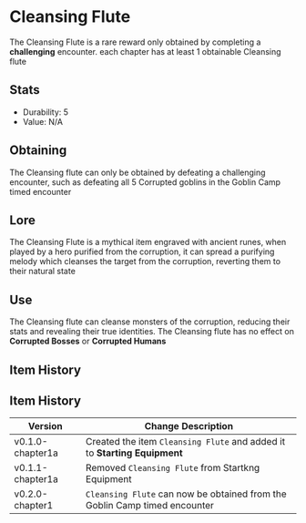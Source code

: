 # Cleansing Flute 

The Cleansing Flute is a rare reward only obtained by completing a **challenging** encounter. each chapter has at least 1 obtainable Cleansing flute

## Stats 
- Durability: 5
- Value: N/A

## Obtaining 
The Cleansing flute can only be obtained by defeating a challenging encounter, such as defeating all 5 Corrupted goblins in the Goblin Camp timed encounter 

## Lore
The Cleansing Flute is a mythical item engraved with ancient runes, when played by a hero purified from the corruption, it can spread a purifying melody which cleanses the target from the corruption, reverting them to their natural state

## Use 
The Cleansing flute can cleanse monsters of the corruption, reducing their stats and revealing their true identities. The Cleansing flute has no effect on **Corrupted Bosses** or **Corrupted Humans**

## Item History

## Item History

| Version       | Change Description                                      |
|------------|---------------------------------------------------------|
| v0.1.0-chapter1a | Created the item `Cleansing Flute` and added it to **Starting Equipment**        |
| v0.1.1-chapter1a | Removed `Cleansing Flute` from Startkng Equipment           |
| v0.2.0-chapter1 | `Cleansing Flute` can now be obtained from the Goblin Camp timed encounter       |

